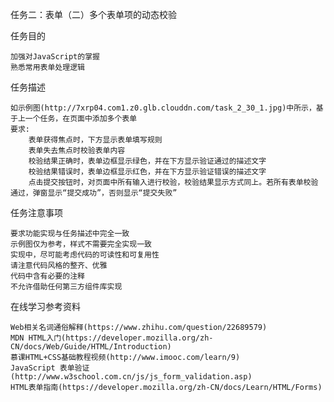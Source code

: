 任务二：表单（二）多个表单项的动态校验

任务目的

    加强对JavaScript的掌握
    熟悉常用表单处理逻辑

任务描述

    如示例图(http://7xrp04.com1.z0.glb.clouddn.com/task_2_30_1.jpg)中所示，基于上一个任务，在页面中添加多个表单
    要求:
        表单获得焦点时，下方显示表单填写规则
        表单失去焦点时校验表单内容
        校验结果正确时，表单边框显示绿色，并在下方显示验证通过的描述文字
        校验结果错误时，表单边框显示红色，并在下方显示验证错误的描述文字
        点击提交按钮时，对页面中所有输入进行校验，校验结果显示方式同上。若所有表单校验通过，弹窗显示“提交成功”，否则显示“提交失败”

任务注意事项

    要求功能实现与任务描述中完全一致
    示例图仅为参考，样式不需要完全实现一致
    实现中，尽可能考虑代码的可读性和可复用性
    请注意代码风格的整齐、优雅
    代码中含有必要的注释
    不允许借助任何第三方组件库实现

在线学习参考资料

    Web相关名词通俗解释(https://www.zhihu.com/question/22689579)
    MDN HTML入门(https://developer.mozilla.org/zh-CN/docs/Web/Guide/HTML/Introduction)
    慕课HTML+CSS基础教程视频(http://www.imooc.com/learn/9)
    JavaScript 表单验证(http://www.w3school.com.cn/js/js_form_validation.asp)
    HTML表单指南(https://developer.mozilla.org/zh-CN/docs/Learn/HTML/Forms)
